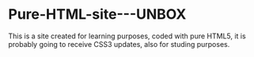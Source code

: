 # Pure-HTML-site---UNBOX
This is a site created for learning purposes, coded with pure HTML5, it is probably going to receive CSS3 updates, also for studing purposes.

